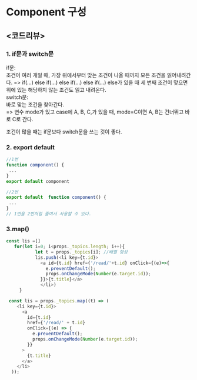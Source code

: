 # Component 구성
## <코드리뷰>
### 1. if문과 switch문
if문:  
 조건이 여러 개일 때, 가장 위에서부터 맞는 조건이 나올 때까지 모든 조건을 읽어내려간다. => if(...) else if(...) else if(...) else if(...) else가 있을 때 세 번째 조건이 맞으면 위에 있는 해당하지 않는 조건도 읽고 내려온다.    
switch문:   
바로 맞는 조건을 찾아간다.  
=> 변수 mode가 있고 case에 A, B, C,가 있을 때, mode=C이면 A, B는 건너뛰고 바로 C로 간다.   

조건이 많을 때는 if문보다 switch문을 쓰는 것이 좋다.

### 2. export default
```javascript
//1번
function component() {
 ...
}
export default component
```
```javascript
//2번
export default  function component() {
 ...
} 
// 1번을 2번처럼 줄여서 사용할 수 있다.
```

### 3.map()
```javascript
const lis =[]
   for(let i=0; i<props._topics.length; i++){
           let t = props._topics[i]; //배열 형성
           lis.push(<li key={t.id}>
             <a id={t.id} href={'/read/'+t.id} onClick={(e)=>{
               e.preventDefault();
               props.onChangeMode(Number(e.target.id));
             }}>{t.title}</a>
             </li>)
     }
```

```javascript
 const lis = props._topics.map((t) => (
    <li key={t.id}>
      <a
        id={t.id}
        href={'/read/' + t.id}
        onClick={(e) => {
          e.preventDefault();
          props.onChangeMode(Number(e.target.id));
        }}
      >
        {t.title}
      </a>
    </li>
  ));
```
